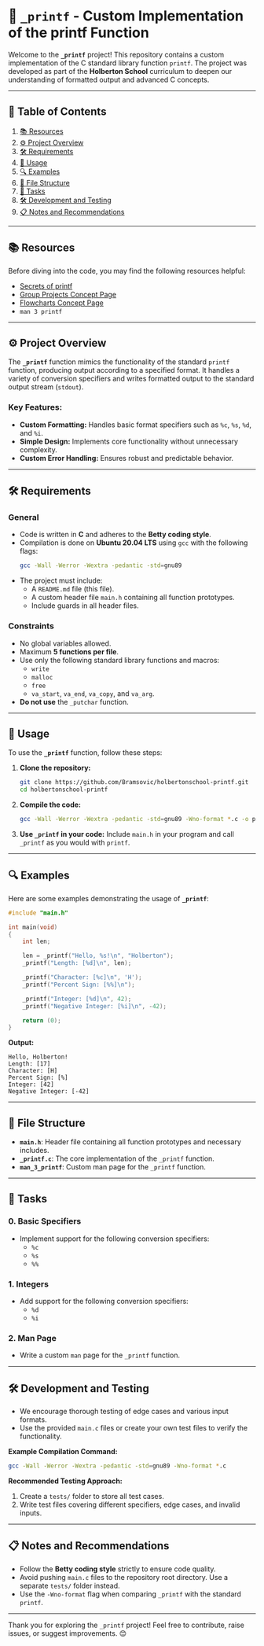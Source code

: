 
# 📄 `_printf` - Custom Implementation of the printf Function

Welcome to the **`_printf`** project! This repository contains a custom implementation of the C standard library function `printf`. The project was developed as part of the **Holberton School** curriculum to deepen our understanding of formatted output and advanced C concepts.

---

## 📑 Table of Contents

1. [📚 Resources](#-resources)  
2. [⚙️ Project Overview](#️-project-overview)  
3. [🛠️ Requirements](#️-requirements)  
4. [🧩 Usage](#️-usage)  
5. [🔍 Examples](#-examples)  
6. [📂 File Structure](#-file-structure)  
7. [📝 Tasks](#-tasks)  
8. [🛠️ Development and Testing](#️-development-and-testing)  
9. [📋 Notes and Recommendations](#-notes-and-recommendations)
---

## 📚 Resources

Before diving into the code, you may find the following resources helpful:

- [Secrets of printf](https://intranet.hbtn.io/concepts/...)  
- [Group Projects Concept Page](https://intranet.hbtn.io/concepts/...)  
- [Flowcharts Concept Page](https://intranet.hbtn.io/concepts/...)  
- `man 3 printf`

---

## ⚙️ Project Overview

The **`_printf`** function mimics the functionality of the standard `printf` function, producing output according to a specified format. It handles a variety of conversion specifiers and writes formatted output to the standard output stream (`stdout`).

### Key Features:
- **Custom Formatting:** Handles basic format specifiers such as `%c`, `%s`, `%d`, and `%i`.
- **Simple Design:** Implements core functionality without unnecessary complexity.
- **Custom Error Handling:** Ensures robust and predictable behavior.

---

## 🛠️ Requirements

### General
- Code is written in **C** and adheres to the **Betty coding style**.
- Compilation is done on **Ubuntu 20.04 LTS** using `gcc` with the following flags:  
  ```bash
  gcc -Wall -Werror -Wextra -pedantic -std=gnu89
  ```
- The project must include:
  - A `README.md` file (this file).  
  - A custom header file `main.h` containing all function prototypes.  
  - Include guards in all header files.  

### Constraints
- No global variables allowed.  
- Maximum **5 functions per file**.  
- Use only the following standard library functions and macros:
  - `write`  
  - `malloc`  
  - `free`  
  - `va_start`, `va_end`, `va_copy`, and `va_arg`.  
- **Do not use** the `_putchar` function.  

---

## 🧩 Usage

To use the **`_printf`** function, follow these steps:

1. **Clone the repository:**
   ```bash
   git clone https://github.com/Bramsovic/holbertonschool-printf.git
   cd holbertonschool-printf
   ```

2. **Compile the code:**
   ```bash
   gcc -Wall -Werror -Wextra -pedantic -std=gnu89 -Wno-format *.c -o printf
   ```

3. **Use `_printf` in your code:**
   Include `main.h` in your program and call `_printf` as you would with `printf`.

---

## 🔍 Examples

Here are some examples demonstrating the usage of **`_printf`**:

```c
#include "main.h"

int main(void)
{
    int len;

    len = _printf("Hello, %s!\n", "Holberton");
    _printf("Length: [%d]\n", len);

    _printf("Character: [%c]\n", 'H');
    _printf("Percent Sign: [%%]\n");

    _printf("Integer: [%d]\n", 42);
    _printf("Negative Integer: [%i]\n", -42);

    return (0);
}
```

**Output:**
```text
Hello, Holberton!
Length: [17]
Character: [H]
Percent Sign: [%]
Integer: [42]
Negative Integer: [-42]
```

---

## 📂 File Structure

- **`main.h`**: Header file containing all function prototypes and necessary includes.  
- **`_printf.c`**: The core implementation of the `_printf` function.  
- **`man_3_printf`**: Custom man page for the `_printf` function.  

---

## 📝 Tasks

### 0. Basic Specifiers
- Implement support for the following conversion specifiers:
  - `%c`  
  - `%s`  
  - `%%`  

### 1. Integers
- Add support for the following conversion specifiers:
  - `%d`  
  - `%i`  

### 2. Man Page
- Write a custom `man` page for the `_printf` function.  

---

## 🛠️ Development and Testing

- We encourage thorough testing of edge cases and various input formats.  
- Use the provided `main.c` files or create your own test files to verify the functionality.  

**Example Compilation Command:**
```bash
gcc -Wall -Werror -Wextra -pedantic -std=gnu89 -Wno-format *.c
```

**Recommended Testing Approach:**
1. Create a `tests/` folder to store all test cases.  
2. Write test files covering different specifiers, edge cases, and invalid inputs.  

---

## 📋 Notes and Recommendations

- Follow the **Betty coding style** strictly to ensure code quality.  
- Avoid pushing `main.c` files to the repository root directory. Use a separate `tests/` folder instead.  
- Use the `-Wno-format` flag when comparing `_printf` with the standard `printf`.  


---

Thank you for exploring the `_printf` project! Feel free to contribute, raise issues, or suggest improvements. 😊
